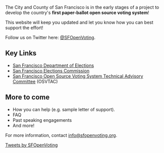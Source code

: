 The City and County of San Francisco is in the early stages of a project
to develop the country's **first paper-ballot open source voting system**!

This website will keep you updated and let you know how you can best
support the effort!

Follow us on Twitter here: [@SFOpenVoting][SFOpenVoting-twitter].

## Key Links

* [San Francisco Department of Elections][sf-department-of-elections]
* [San Francisco Elections Commission][sf-elections-commission]
* [San Francisco Open Source Voting System Technical Advisory
  Committee][osvtac] (OSVTAC)


## More to come

* How you can help (e.g. sample letter of support).
* FAQ
* Past speaking engagements
* And more!

For more information, contact <info@sfopenvoting.org>.

<a class="twitter-timeline" data-width="400" data-height="800" href="https://twitter.com/SFOpenVoting?ref_src=twsrc%5Etfw">
Tweets by SFOpenVoting</a>
<script async src="//platform.twitter.com/widgets.js" charset="utf-8">
</script>


[sf-department-of-elections]: https://sfelections.org
[sf-elections-commission]: https://sfgov.org/electionscommission
[osvtac]: https://osvtac.github.io/
[SFOpenVoting-twitter]: https://twitter.com/SFOpenVoting
